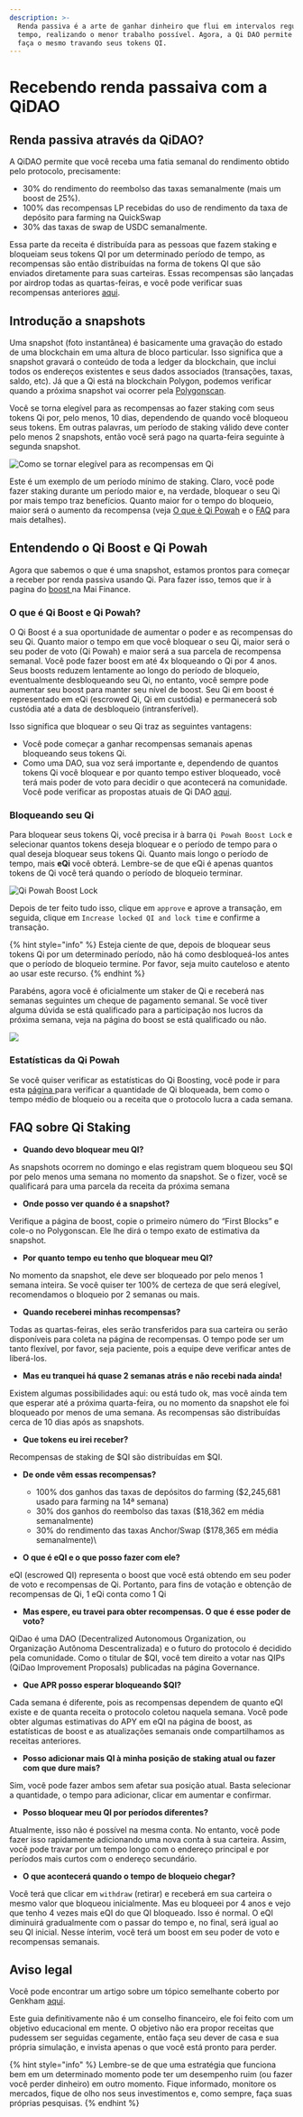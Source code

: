 ```yaml
---
description: >-
  Renda passiva é a arte de ganhar dinheiro que flui em intervalos regulares de
  tempo, realizando o menor trabalho possível. Agora, a Qi DAO permite que você
  faça o mesmo travando seus tokens QI.
---
```


# Recebendo renda passaiva com a QiDAO

## Renda passiva através da QiDAO?

A QiDAO permite que você receba uma fatia semanal do rendimento obtido pelo protocolo, precisamente:

* 30% do rendimento do reembolso das taxas semanalmente (mais um boost de 25%).&#x20;
* 100% das recompensas LP recebidas do uso de rendimento da taxa de depósito para farming na QuickSwap&#x20;
* 30% das taxas de swap de USDC semanalmente.&#x20;

Essa parte da receita é distribuída para as pessoas que fazem staking e bloqueiam seus tokens QI por um determinado período de tempo, as recompensas são então distribuídas na forma de tokens QI que são enviados diretamente para suas carteiras. Essas recompensas são lançadas por airdrop todas as quartas-feiras, e você pode verificar suas recompensas anteriores [aqui](https://app.mai.finance/rewards).

## Introdução a snapshots

Uma snapshot (foto instantânea) é basicamente uma gravação do estado de uma blockchain em uma altura de bloco particular. Isso significa que a snapshot gravará o conteúdo de toda a ledger da blockchain, que inclui todos os endereços existentes e seus dados associados (transações, taxas, saldo, etc). Já que a Qi está na blockchain Polygon, podemos verificar quando a próxima snapshot vai ocorrer pela [Polygonscan](https://polygonscan.com).

Você se torna elegível para as recompensas ao fazer staking com seus tokens Qi por, pelo menos, 10 dias, dependendo de quando você bloqueou seus tokens. Em outras palavras, um período de staking válido deve conter pelo menos 2 snapshots, então você será pago na quarta-feira seguinte à segunda snapshot.

![Como se tornar elegível para as recompensas em Qi](../.gitbook/assets/unknown.png)

Este é um exemplo de um período mínimo de staking. Claro, você pode fazer staking durante um período maior e, na verdade, bloquear o seu Qi por mais tempo traz benefícios. Quanto maior for o tempo do bloqueio, maior será o aumento da recompensa (veja [O que è Qi Powah](earning-passive-income-with-qidao.md#what-is-qi-powah) e o [FAQ](earning-passive-income-with-qidao.md#faqs-of-qi-staking) para mais detalhes).

## Entendendo o Qi Boost e Qi Powah

Agora que sabemos o que é uma snapshot, estamos prontos para começar a receber por renda passiva usando Qi. Para fazer isso, temos que ir à pagina do [boost ](https://app.mai.finance/boost)na Mai Finance.

### O que é Qi Boost e Qi Powah?

O Qi Boost é a sua oportunidade de aumentar o poder e as recompensas do seu Qi. Quanto maior o tempo em que você bloquear o seu Qi, maior será o seu poder de voto (Qi Powah) e maior será a sua parcela de recompensa semanal. Você pode fazer boost em até 4x bloqueando o Qi por 4 anos. Seus boosts reduzem lentamente ao longo do período de bloqueio, eventualmente desbloqueando seu Qi, no entanto, você sempre pode aumentar seu boost para manter seu nível de boost. Seu Qi em boost é representado em eQi (escrowed Qi, Qi em custódia) e permanecerá sob custódia até a data de desbloqueio (intransferível).

Isso significa que bloquear o seu Qi traz as seguintes vantagens:

* Você pode começar a ganhar recompensas semanais apenas bloqueando seus tokens Qi.
* Como uma DAO, sua voz será importante e, dependendo de quantos tokens Qi você bloquear e por quanto tempo estiver bloqueado, você terá mais poder de voto para decidir o que acontecerá na comunidade. Você pode verificar as propostas atuais de Qi DAO [aqui](https://snapshot.org/#/qidao.eth).

### Bloqueando seu Qi

Para bloquear seus tokens Qi, você precisa ir à barra `Qi Powah Boost Lock` e selecionar quantos tokens deseja bloquear e o período de tempo para o qual deseja bloquear seus tokens Qi. Quanto mais longo o período de tempo, mais **eQi** você obterá. Lembre-se de que eQi é apenas quantos tokens de Qi você terá quando o período de bloqueio terminar.

![Qi Powah Boost Lock](../.gitbook/assets/captura.jpg)

Depois de ter feito tudo isso, clique em `approve` e aprove a transação, em seguida, clique em `Increase locked QI and lock time` e confirme a transação.

{% hint style="info" %}
Esteja ciente de que, depois de bloquear seus tokens Qi por um determinado período, não há como desbloqueá-los antes que o período de bloqueio termine. Por favor, seja muito cauteloso e atento ao usar este recurso.
{% endhint %}

Parabéns, agora você é oficialmente um staker de Qi e receberá nas semanas seguintes um cheque de pagamento semanal. Se você tiver alguma dúvida se está qualificado para a participação nos lucros da próxima semana, veja na página do boost se está qualificado ou não.

![](<../.gitbook/assets/captura (1).jpg>)

### Estatísticas da Qi Powah

Se você quiser verificar as estatísticas do Qi Boosting, você pode ir para esta [página ](https://app.mai.finance/boost/stats)para verificar a quantidade de Qi bloqueada, bem como o tempo médio de bloqueio ou a receita que o protocolo lucra a cada semana.

## FAQ sobre Qi Staking

* **Quando devo bloquear meu QI?**&#x20;

As snapshots ocorrem no domingo e elas registram quem bloqueou seu $QI por pelo menos uma semana no momento da snapshot. Se o fizer, você se qualificará para uma parcela da receita da próxima semana

* **Onde posso ver quando é a snapshot?**&#x20;

Verifique a página de boost, copie o primeiro número do “First Blocks” e cole-o no Polygonscan. Ele lhe dirá o tempo exato de estimativa da snapshot.

* **Por quanto tempo eu tenho que bloquear meu QI?**&#x20;

No momento da snapshot, ele deve ser bloqueado por pelo menos 1 semana inteira. Se você quiser ter 100% de certeza de que será elegível, recomendamos o bloqueio por 2 semanas ou mais.

* **Quando receberei minhas recompensas?**&#x20;

Todas as quartas-feiras, eles serão transferidos para sua carteira ou serão disponíveis para coleta na página de recompensas. O tempo pode ser um tanto flexível, por favor, seja paciente, pois a equipe deve verificar antes de liberá-los.

* **Mas eu tranquei há quase 2 semanas atrás e não recebi nada ainda!**&#x20;

Existem algumas possibilidades aqui: ou está tudo ok, mas você ainda tem que esperar até a próxima quarta-feira, ou no momento da snapshot ele foi bloqueado por menos de uma semana. As recompensas são distribuídas cerca de 10 dias após as snapshots.

* **Que tokens eu irei receber?**&#x20;

Recompensas de staking de $QI são distribuídas em $QI.

* **De onde vêm essas recompensas?**
  * 100% dos ganhos das taxas de depósitos do farming ($2,245,681 usado para farming na 14ª semana)&#x20;
  * 30% dos ganhos do reembolso das taxas ($18,362 em média semanalmente)
  * 30% do rendimento das taxas Anchor/Swap ($178,365 em média semanalmente)\

* **O que é eQI e o que posso fazer com ele?**&#x20;

eQI (escrowed QI) representa o boost que você está obtendo em seu poder de voto e recompensas de Qi. Portanto, para fins de votação e obtenção de recompensas de Qi, 1 eQi conta como 1 Qi

* **Mas espere, eu travei para obter recompensas. O que é esse poder de voto?**&#x20;

QiDao é uma DAO (Decentralized Autonomous Organization, ou Organização Autônoma Descentralizada) e o futuro do protocolo é decidido pela comunidade. Como o titular de $QI, você tem direito a votar nas QIPs (QiDao Improvement Proposals) publicadas na página Governance.

* **Que APR posso esperar bloqueando $QI?**&#x20;

Cada semana é diferente, pois as recompensas dependem de quanto eQI existe e de quanta receita o protocolo coletou naquela semana. Você pode obter algumas estimativas do APY em eQI na página de boost, as estatísticas de boost e as atualizações semanais onde compartilhamos as receitas anteriores.

* **Posso adicionar mais QI à minha posição de staking atual ou fazer com que dure mais?**&#x20;

Sim, você pode fazer ambos sem afetar sua posição atual. Basta selecionar a quantidade, o tempo para adicionar, clicar em aumentar e confirmar.

* **Posso bloquear meu QI por períodos diferentes?**

Atualmente, isso não é possível na mesma conta. No entanto, você pode fazer isso rapidamente adicionando uma nova conta à sua carteira. Assim, você pode travar por um tempo longo com o endereço principal e por períodos mais curtos com o endereço secundário.

* **O que acontecerá quando o tempo de bloqueio chegar?**&#x20;

Você terá que clicar em `withdraw` (retirar) e receberá em sua carteira o mesmo valor que bloqueou inicialmente. Mas eu bloqueei por 4 anos e vejo que tenho 4 vezes mais eQI do que QI bloqueado. Isso é normal. O eQI diminuirá gradualmente com o passar do tempo e, no final, será igual ao seu QI inicial. Nesse ínterim, você terá um boost em seu poder de voto e recompensas semanais.

## Aviso legal

Você pode encontrar um artigo sobre um tópico semelhante coberto por Genkham [aqui](https://medium.com/@GenKham/earning-passive-income-with-qi-dao-b92a6a3721bd).

Este guia definitivamente não é um conselho financeiro, ele foi feito com um objetivo educacional em mente. O objetivo não era propor receitas que pudessem ser seguidas cegamente, então faça seu dever de casa e sua própria simulação, e invista apenas o que você está pronto para perder.

{% hint style="info" %}
Lembre-se de que uma estratégia que funciona bem em um determinado momento pode ter um desempenho ruim (ou fazer você perder dinheiro) em outro momento. Fique informado, monitore os mercados, fique de olho nos seus investimentos e, como sempre, faça suas próprias pesquisas.
{% endhint %}

